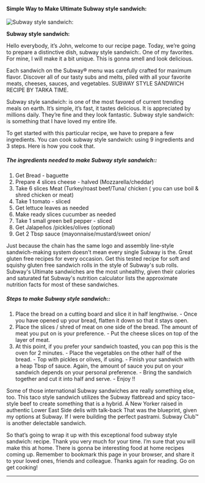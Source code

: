             

#### Simple Way to Make Ultimate Subway style sandwich:

![Subway style sandwich:](https://img-global.cpcdn.com/recipes/50a6a52d94a67951/751x532cq70/subway-style-sandwich-recipe-main-photo.jpg)

**Subway style sandwich:**

Hello everybody, it’s John, welcome to our recipe page. Today, we’re going to prepare a distinctive dish, subway style sandwich:. One of my favorites. For mine, I will make it a bit unique. This is gonna smell and look delicious.

Each sandwich on the Subway® menu was carefully crafted for maximum flavor. Discover all of our tasty subs and melts, piled with all your favorite meats, cheeses, sauces, and vegetables. SUBWAY STYLE SANDWICH RECIPE BY TARKA TIME.

Subway style sandwich: is one of the most favored of current trending meals on earth. It’s simple, it’s fast, it tastes delicious. It is appreciated by millions daily. They’re fine and they look fantastic. Subway style sandwich: is something that I have loved my entire life.

To get started with this particular recipe, we have to prepare a few ingredients. You can cook subway style sandwich: using 9 ingredients and 3 steps. Here is how you cook that.

##### The ingredients needed to make Subway style sandwich::

1.  Get Bread - baguette
2.  Prepare 4 slices cheese - halved (Mozzarella/cheddar)
3.  Take 6 slices Meat (Turkey/roast beef/Tuna/ chicken ( you can use boil & shred chicken or meat)
4.  Take 1 tomato - sliced
5.  Get lettuce leaves as needed
6.  Make ready slices cucumber as needed
7.  Take 1 small green bell pepper - sliced
8.  Get Jalapeños /pickles/olives (optional)
9.  Get 2 Tbsp sauce (mayonnaise/mustard/sweet onion/

Just because the chain has the same logo and assembly line-style sandwich-making system doesn't mean every single Subway is the. Great gluten free recipes for every occasion. Get this tested recipe for soft and squishy gluten free sandwich rolls in the style of Subway's sub rolls. Subway's Ultimate sandwiches are the most unhealthy, given their calories and saturated fat Subway's nutrition calculator lists the approximate nutrition facts for most of these sandwiches.

##### Steps to make Subway style sandwich::

1.  Place the bread on a cutting board and slice it in half lengthwise. - Once you have opened up your bread, flatten it down so that it stays open.
2.  Place the slices / shred of meat on one side of the bread. The amount of meat you put on is your preference. - Put the cheese slices on top of the layer of meat.
3.  At this point, if you prefer your sandwich toasted, you can pop this is the oven for 2 minutes. - Place the vegetables on the other half of the bread. - Top with pickles or olives, if using. - Finish your sandwich with a heap Tbsp of sauce. Again, the amount of sauce you put on your sandwich depends on your personal preference. - Bring the sandwich together and cut it into half and serve. - Enjoy !!

Some of those international Subway sandwiches are really something else, too. This taco style sandwich utilizes the Subway flatbread and spicy taco-style beef to create something that is a hybrid. A New Yorker raised in authentic Lower East Side delis with talk-back That was the blueprint, given my options at Subway. If I were building the perfect pastrami. Subway Club™ is another delectable sandwich.

So that’s going to wrap it up with this exceptional food subway style sandwich: recipe. Thank you very much for your time. I’m sure that you will make this at home. There is gonna be interesting food at home recipes coming up. Remember to bookmark this page in your browser, and share it to your loved ones, friends and colleague. Thanks again for reading. Go on get cooking!

* * *